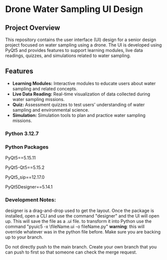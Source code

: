 # Drone Water Sampling UI Design

## Project Overview
This repository contains the user interface (UI) design for a senior design project focused on water sampling using a drone. The UI is developed using PyQt5 and provides features to support learning modules, live data readings, quizzes, and simulations related to water sampling.

## Features
- **Learning Modules:** Interactive modules to educate users about water sampling and related concepts.
- **Live Data Reading:** Real-time visualization of data collected during water sampling missions.
- **Quiz:** Assessment quizzes to test users' understanding of water sampling and environmental science.
- **Simulation:** Simulation tools to plan and practice water sampling missions.

### Python 3.12.7

### Python Packages 
PyQt5==5.15.11

PyQt5-Qt5==5.15.2

PyQt5_sip==12.17.0

PyQt5Designer==5.14.1

### Development Notes:
designer is a drag-and-drop used to get the layout. Once the package is installed, open a CLI and use the command "designer" and the UI will open up. This will save the file as a .ui file. to transform it into Python use the command "pyuic5 -x \fileName.ui -o fileName.py"
**warning**: this will override whatever was in the python file before. Make sure you are backing up to your branch. 

Do not directly push to the main branch. Create your own branch that you can push to first so that someone can check the merge request. 

